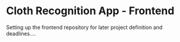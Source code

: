 # Cloth Recognition App - Frontend

Setting up the frontend repository for later project definition and deadlines....